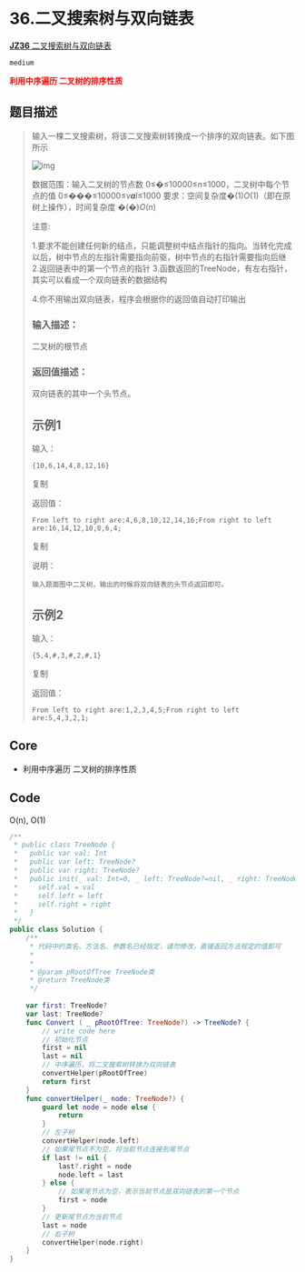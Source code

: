 # 36.二叉搜索树与双向链表

[**JZ36** 二叉搜索树与双向链表](https://chat.openai.com/c/86c0a9eb-3794-4a93-9a52-2bd1ef27a46f)

`medium`

**<font color=red>利用中序遍历 二叉树的排序性质</font>**

## 题目描述

> 输入一棵二叉搜索树，将该二叉搜索树转换成一个排序的双向链表。如下图所示
>
> ![img](https://uploadfiles.nowcoder.com/images/20210605/557336_1622886924427/E1F1270919D292C9F48F51975FD07CE2)
>
> 数据范围：输入二叉树的节点数 0≤�≤10000≤*n*≤1000，二叉树中每个节点的值 0≤���≤10000≤*v**a**l*≤1000
> 要求：空间复杂度�(1)*O*(1)（即在原树上操作），时间复杂度 �(�)*O*(*n*)
>
> 注意:
>
> 1.要求不能创建任何新的结点，只能调整树中结点指针的指向。当转化完成以后，树中节点的左指针需要指向前驱，树中节点的右指针需要指向后继
> 2.返回链表中的第一个节点的指针
> 3.函数返回的TreeNode，有左右指针，其实可以看成一个双向链表的数据结构
>
> 4.你不用输出双向链表，程序会根据你的返回值自动打印输出
>
> ### 输入描述：
>
> 二叉树的根节点
>
> ### 返回值描述：
>
> 双向链表的其中一个头节点。
>
> ## 示例1
>
> 输入：
>
> ```
> {10,6,14,4,8,12,16}
> ```
>
> 复制
>
> 返回值：
>
> ```
> From left to right are:4,6,8,10,12,14,16;From right to left are:16,14,12,10,8,6,4;
> ```
>
> 复制
>
> 说明：
>
> ```
> 输入题面图中二叉树，输出的时候将双向链表的头节点返回即可。     
> ```
>
> ## 示例2
>
> 输入：
>
> ```
> {5,4,#,3,#,2,#,1}
> ```
>
> 复制
>
> 返回值：
>
> ```
> From left to right are:1,2,3,4,5;From right to left are:5,4,3,2,1;
> ```

## Core

- 利用中序遍历 二叉树的排序性质



## Code

O(n), O(1)

```swift
/**
 * public class TreeNode {
 *   public var val: Int
 *   public var left: TreeNode?
 *   public var right: TreeNode?
 *   public init(_ val: Int=0, _ left: TreeNode?=nil, _ right: TreeNode?=nil) {
 *     self.val = val
 *     self.left = left
 *     self.right = right
 *   }
 */
public class Solution {
    /**
     * 代码中的类名、方法名、参数名已经指定，请勿修改，直接返回方法规定的值即可
     *
     * 
     * @param pRootOfTree TreeNode类 
     * @return TreeNode类
     */
    
    var first: TreeNode?
    var last: TreeNode?
    func Convert ( _ pRootOfTree: TreeNode?) -> TreeNode? {
        // write code here
        // 初始化节点
        first = nil
        last = nil
        // 中序遍历，将二叉搜索树转换为双向链表
        convertHelper(pRootOfTree)
        return first
    }
    func convertHelper(_ node: TreeNode?) {
        guard let node = node else {
            return 
        }
        // 左子树
        convertHelper(node.left)
        // 如果尾节点不为空，将当前节点连接到尾节点
        if last != nil {
            last?.right = node
            node.left = last
        } else {
            // 如果尾节点为空，表示当前节点是双向链表的第一个节点
            first = node
        }
        // 更新尾节点为当前节点
        last = node
        // 右子树
        convertHelper(node.right)
    }
}
```

